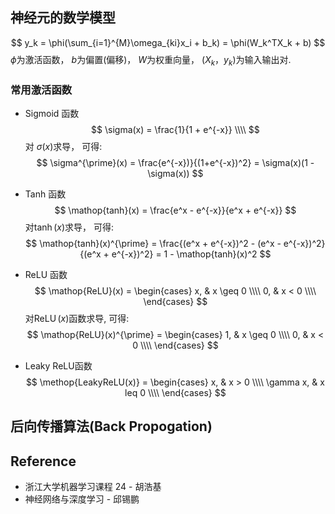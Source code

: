 ## 神经元的数学模型
$$
y_k = \phi(\sum_{i=1}^{M}\omega_{ki}x_i + b_k) = \phi(W_k^TX_k + b)
$$
$\phi$为激活函数， $b$为偏置(偏移)， $W$为权重向量， $(X_k，y_k)$为输入输出对.

### 常用激活函数
* Sigmoid 函数
$$
\sigma(x) = \frac{1}{1 + e^{-x}} \\\\
$$
对 $\sigma(x)$求导， 可得:
$$
\sigma^{\prime}(x) = \frac{e^{-x})}{(1+e^{-x})^2} = \sigma(x)(1 - \sigma(x))
$$

* Tanh 函数
$$
\mathop{tanh}(x) = \frac{e^x - e^{-x}}{e^x + e^{-x}}
$$
对$\mathop{tanh}(x)$求导， 可得:
$$
\mathop{tanh}(x)^{\prime} = \frac{(e^x + e^{-x})^2 - (e^x - e^{-x})^2}{(e^x + e^{-x})^2} = 1 - \mathop{tanh}(x)^2
$$

* ReLU 函数
$$
\mathop{ReLU}(x) = 
\begin{cases}
x, & x \geq 0 \\\\
0, & x < 0 \\\\
\end{cases}
$$
对$\mathop{ReLU}(x)$函数求导, 可得:
$$
\mathop{ReLU}(x)^{\prime} =
\begin{cases}
1, & x \geq 0 \\\\
0, & x < 0 \\\\
\end{cases}
$$
* Leaky ReLU函数
$$
\methop{LeakyReLU(x)} = 
\begin{cases}
x, & x > 0 \\\\
\gamma x, & x leq 0 \\\\
\end{cases}
$$

## 后向传播算法(Back Propogation)


## Reference
* 浙江大学机器学习课程 24 - 胡浩基
* 神经网络与深度学习 - 邱锡鹏
